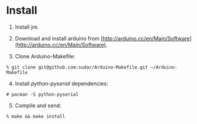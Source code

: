 # Install

1. Install jre.

2. Download and install arduino from
[http://arduino.cc/en/Main/Software](http://arduino.cc/en/Main/Software).

3. Clone Arduino-Makefile:

```
% git clone git@github.com:sudar/Arduino-Makefile.git ~/Arduino-Makefile
```

4. Install *python-pyserial* dependencies:

```
# pacman -S python-pyserial
```

5. Compile and send:

```
% make && make install
```
